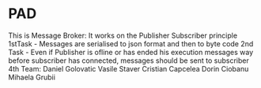 # PAD
This is Message Broker:
It works on the Publisher Subscriber principle
1stTask - Messages are serialised to json format and then to byte code 
2nd Task - Even if Publisher is ofline or has ended his execution messages way before subscriber has connected, messages should be sent to subscriber
4th Team: 
Daniel Golovatic
Vasile Staver
Cristian Capcelea
Dorin Ciobanu
Mihaela Grubii
